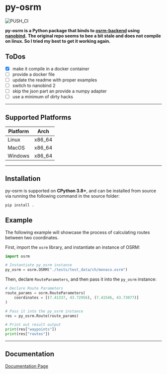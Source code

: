 # py-osrm
![PUSH_CI](https://github.com/gis-ops/py-osrm/actions/workflows/push_master.yml/badge.svg)

**py-osrm is a Python package that binds to [osrm-backend](https://github.com/Project-OSRM/osrm-backend) using [nanobind](https://github.com/wjakob/nanobind).**
**The original repo seems to bee a bit stale and does not compile on linux. So I tried my best to get it working again.**

## ToDos
- [x] make it compile in a docker container
- [ ] provide a docker file
- [ ] update the readme with proper examples
- [ ] switch to nanobind 2
- [ ] skip the json part an provide a numpy adapter
- [ ] use a minimum of dirty hacks

---

## Supported Platforms
Platform | Arch
---|---
Linux | x86_64
MacOS | x86_64
Windows | x86_64
---

## Installation
py-osrm is supported on **CPython 3.8+**, and can be installed from source via running the following command in the source folder:
```
pip install .
```

## Example
The following example will showcase the process of calculating routes between two coordinates.

First, import the `osrm` library, and instantiate an instance of OSRM:
```python
import osrm

# Instantiate py_osrm instance
py_osrm = osrm.OSRM("./tests/test_data/ch/monaco.osrm")
```

Then, declare `RouteParameters`, and then pass it into the `py_osrm` instance:
```python
# Declare Route Parameters
route_params = osrm.RouteParameters(
    coordinates = [(7.41337, 43.72956), (7.41546, 43.73077)]
)

# Pass it into the py_osrm instance
res = py_osrm.Route(route_params)

# Print out result output
print(res["waypoints"])
print(res["routes"])
```

---

## Documentation
[Documentation Page](https://gis-ops.github.io/py-osrm/)
